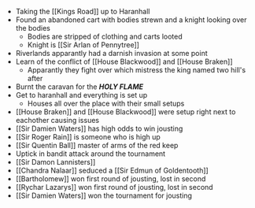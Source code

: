  - Taking the [[Kings Road]] up to Haranhall
 - Found an abandoned cart with bodies strewn and a knight looking over the bodies
	 - Bodies are stripped of clothing and carts looted
	 - Knight is [[Sir Arlan of Pennytree]]
 - Riverlands apparantly had a darnish invasion at some point
 - Learn of the conflict of [[House Blackwood]] and [[House Braken]]
	 - Apparantly they fight over which mistress the king named two hill's after
 - Burnt the caravan for the ***HOLY FLAME***
 - Get to haranhall and everything is set up
	 - Houses all over the place with their small setups
 - [[House Braken]] and [[House Blackwood]] were setup right next to eachother causing issues
 - [[Sir Damien Waters]] has high odds to win jousting
 - [[Sir Roger Rain]] is someone who is high up
 - [[Sir Quentin Ball]] master of arms of the red keep
 - Uptick in bandit attack around the tournament
 - [[Sir Damon Lannisters]]
 - [[Chandra Nalaar]] seduced a [[Sir Edmun of Goldentooth]]
 - [[Bartholomew]] won first round of jousting, lost in second
 - [[Rychar Lazarys]] won first round of jousting, lost in second
 - [[Sir Damien Waters]] won the tournament for jousting